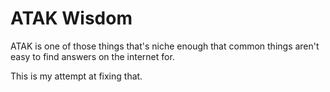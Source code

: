 # ATAK Wisdom

ATAK is one of those things that's niche enough that common things aren't easy to find answers on the internet for. 

This is my attempt at fixing that.
